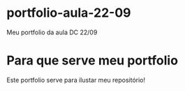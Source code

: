 # portfolio-aula-22-09
Meu portfolio da aula DC 22/09

# Para que serve meu portfolio
Este portfolio serve para ilustar meu repositório! 
